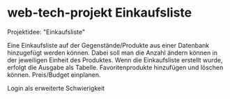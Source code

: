# web-tech-projekt Einkaufsliste

Projektidee: "Einkaufsliste"

Eine Einkaufsliste auf der Gegenstände/Produkte aus einer Datenbank hinzugefügt werden können. Dabei soll man die Anzahl ändern können in der jeweiligen Einheit des Produktes.
Wenn die Einkaufsliste erstellt wurde, erfolgt die Ausgabe als Tabelle.
Favoritenprodukte hinzufügen und löschen können. Preis/Budget einplanen.

Login als erweiterte Schwierigkeit
